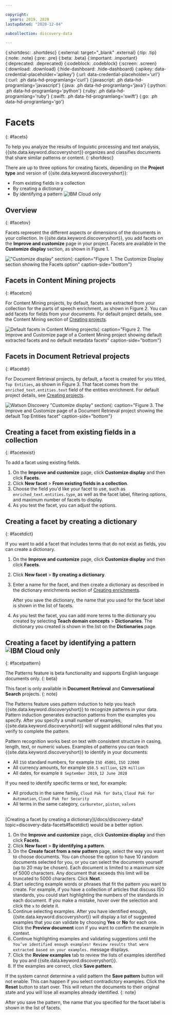 ```yaml
---

copyright:
  years: 2019, 2020
lastupdated: "2020-12-04"

subcollection: discovery-data

---
```


{:shortdesc: .shortdesc}
{:external: target="_blank" .external}
{:tip: .tip}
{:note: .note}
{:pre: .pre}
{:beta: .beta}
{:important: .important}
{:deprecated: .deprecated}
{:codeblock: .codeblock}
{:screen: .screen}
{:download: .download}
{:hide-dashboard: .hide-dashboard}
{:apikey: data-credential-placeholder='apikey'}
{:url: data-credential-placeholder='url'}
{:curl: .ph data-hd-programlang='curl'}
{:javascript: .ph data-hd-programlang='javascript'}
{:java: .ph data-hd-programlang='java'}
{:python: .ph data-hd-programlang='python'}
{:ruby: .ph data-hd-programlang='ruby'}
{:swift: .ph data-hd-programlang='swift'}
{:go: .ph data-hd-programlang='go'}

# Facets
{: #facets}

To help you analyze the results of linguistic processing and text analysis, {{site.data.keyword.discoveryshort}} organizes and classifies documents that share similar patterns or content.
{: shortdesc}

There are up to three options for creating facets, depending on the **Project type** and version of {{site.data.keyword.discoveryshort}}:

  -  From existing fields in a collection
  -  By creating a dictionary
  -  By identifying a pattern ![IBM Cloud only](images/cloudonly.png)

## Overview
{: #facetov}

Facets represent the different aspects or dimensions of the documents in your collection. In {{site.data.keyword.discoveryshort}}, you add facets on the **Improve and customize** page in your project. Facets are available in the **Customize display** section, as shown in Figure 1.

!["Customize display" section](images/disccustdisp.png "The customize display section that's available on the **Improve and customize** page in your project"){: caption="Figure 1. The Customize Display section showing the Facets option" caption-side="bottom"}

## Facets in Content Mining projects
{: #facetcm}

For Content Mining projects, by default, facets are extracted from your collection for the parts of speech enrichment, as shown in Figure 2. You can add facets for fields from your documents. For default project details, see the Content Mining section of [Creating projects](/docs/discovery-data?topic=discovery-data-projects#mining).


![Default facets in Content Mining projects](images/cmdeffacetsnhtsa.png "The **Improve and customize** page showing parts of speech facets that are extracted by default"){: caption="Figure 2. The Improve and Customize page of a Content Mining project showing default extracted facets and no default metadata facets" caption-side="bottom"}


## Facets in Document Retrieval projects
{: #facetdr}

For Document Retrieval projects, by default, a facet is created for you titled, `Top Entities`, as shown in Figure 3. That facet comes from the `enriched_text.entities.text` field of the entities enrichment. For default project details, see [Creating projects](/docs/discovery-data?topic=discovery-data-projects#doc-retrieval).

![Watson Discovery "Customize display" section](images/drdeffacets2.png "The **Improve and customize** page showing the default Top Entities facet"){: caption="Figure 3. The Improve and Customize page of a Document Retrieval project showing the default Top Entities facet" caption-side="bottom"}

## Creating a facet from existing fields in a collection
{: #facetexist}

To add a facet using existing fields.

1. On the **Improve and customize** page, click **Customize display** and then click **Facets**.
1. Click **New facet** > **From existing fields in a collection**.
1. Choose the field you'd like your facet to use, such as `enriched_text.entities.type`, as well as the facet label, filtering options, and maximum number of facets to display.
1. As you test the facet, you can adjust the options.

## Creating a facet by creating a dictionary
{: #facetdict}

If you want to add a facet that includes terms that do not exist as fields, you can create a dictionary.

1. On the **Improve and customize** page, click **Customize display** and then click **Facets**.
1. Click **New facet** > **By creating a dictionary**.
1. Enter a name for the facet, and then create a dictionary as described in the dictionary enrichments section of [Creating enrichments](/docs/discovery-data?topic=discovery-data-create-enrichments#dictionary-enrichment).

    After you save the dictionary, the name that you used for the facet label is shown in the list of facets.

1. As you test the facet, you can add more terms to the dictionary you created by selecting **Teach domain concepts** > **Dictionaries**. The dictionary you created is shown in the list on the **Dictionaries** page.


## Creating a facet by identifying a pattern ![IBM Cloud only](images/cloudonly.png)
{: #facetpattern}

The Patterns feature is beta functionality and supports English language documents only.
{: beta}

This facet is only available in **Document Retrieval** and **Conversational Search** projects.
{: note}

The Patterns feature uses pattern induction to help you teach {{site.data.keyword.discoveryshort}} to recognize patterns in your data. Pattern induction generates extraction patterns from the examples you specify. After you specify a small number of examples, {{site.data.keyword.discoveryshort}} will suggest additional rules that you verify to complete the pattern. 

Pattern recognition works best on text with consistent structure in casing, length, text, or numeric values. Examples of patterns you can teach {{site.data.keyword.discoveryshort}} to identify in your documents:
  -  All `ISO` standard numbers, for example `ISO 45001`, `ISO 22000`
  -  All currency amounts, for example `$50.5 million`, `$29 million`
  -  All dates, for example `8 September 2019`, `12 June 2020`

If you need to identify specific terms or text, for example:
  -  All products in the same family, `Cloud Pak for Data`, `Cloud Pak for Automation`, `Cloud Pak for Security`
  -  All terms in the same category, `carburetor`, `piston`, `valves`
</br>
[Creating a facet by creating a dictionary](/docs/discovery-data?topic=discovery-data-facets#facetdict) would be a better option.

1. On the **Improve and customize** page, click **Customize display** and then click **Facets**.
1. Click **New facet** > **By identifying a pattern**.
1. On the **Create facet from a new pattern** page, select the way you want to choose documents. You can choose the option to have 10 random documents selected for you, or you can select the documents yourself (up to 20 may be chosen). Each document is limited to a maximum size of 5000 characters. Any document that exceeds this limit will be truncated to 5000 characters. Click **Next**.
1. Start selecting example words or phrases that fit the pattern you want to create. For example, if you have a collection of articles that discuss ISO standards, you could start highlighting the numbers of the standards in each document. If you make a mistake, hover over the selection and click the `x` to delete it. 
1. Continue selecting examples. After you have identified enough, {{site.data.keyword.discoveryshort}} will display a list of suggested examples that you can validate by choosing **Yes** or **No** for each one. Click the **Preview document** icon if you want to confirm the example in context. 
1. Continue highlighting examples and validating suggestions until the `You’ve identified enough examples! Review results that were extracted based on your examples.` message displays.
1. Click the **Review examples** tab to review the lists of examples identified by you and {{site.data.keyword.discoveryshort}}.
1. If the examples are correct, click **Save pattern**.

If the system cannot determine a valid pattern the **Save pattern** button will not enable. This can happen if you select contradictory examples. Click the **Reset** button to start over. This will return the documents to their original state and you will lose all examples already identified.
{: note}

After you save the pattern, the name that you specified for the facet label is shown in the list of facets.

